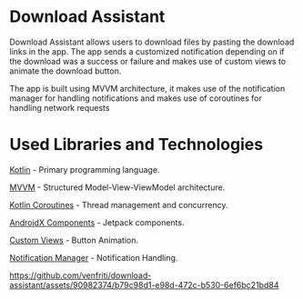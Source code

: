 # Download Assistant
Download Assistant allows users to download files by pasting the download links in the app. The app sends a customized notification depending on if the download was a success or failure and makes use of custom views to animate the download button.

The app is built using MVVM architecture, it makes use of the notification manager for handling notifications and makes use of coroutines for handling network requests

# Used Libraries and Technologies
[Kotlin](https://kotlinlang.org/) - Primary programming language.

[MVVM](https://developer.android.com/topic/architecture) - Structured Model-View-ViewModel architecture.

[Kotlin Coroutines](https://developer.android.com/kotlin/coroutines) - Thread management and concurrency.

[AndroidX Components](https://developer.android.com/jetpack/androidx/) - Jetpack components.

[Custom Views](https://developer.android.com/develop/ui/views/layout/custom-views/custom-components) - Button Animation.

[Notification Manager](https://developer.android.com/reference/android/app/NotificationManager) - Notification Handling.

https://github.com/venfriti/download-assistant/assets/90982374/b79c98d1-e98d-472c-b530-6ef6bc21bd84


